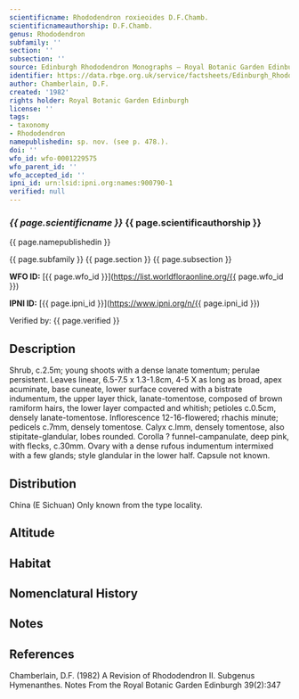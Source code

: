 ```yaml
---
scientificname: Rhododendron roxieoides D.F.Chamb.
scientificnameauthorship: D.F.Chamb.
genus: Rhododendron
subfamily: ''
section: ''
subsection: ''
source: Edinburgh Rhododendron Monographs – Royal Botanic Garden Edinburgh
identifier: https://data.rbge.org.uk/service/factsheets/Edinburgh_Rhododendron_Monographs.xhtml
author: Chamberlain, D.F.
created: '1982'
rights holder: Royal Botanic Garden Edinburgh
license: ''
tags:
- taxonomy
- Rhododendron
namepublishedin: sp. nov. (see p. 478.).
doi: ''
wfo_id: wfo-0001229575
wfo_parent_id: ''
wfo_accepted_id: ''
ipni_id: urn:lsid:ipni.org:names:900790-1
verified: null
---
```

### _{{ page.scientificname }}_ {{ page.scientificauthorship }}
 {{ page.namepublishedin }}

{{ page.subfamily }} {{ page.section }} {{ page.subsection }}

**WFO ID:** [{{ page.wfo_id }}](https://list.worldfloraonline.org/{{ page.wfo_id }})

**IPNI ID:** [{{ page.ipni_id }}](https://www.ipni.org/n/{{ page.ipni_id }})

Verified by: {{ page.verified }}



## Description
Shrub, c.2.5m; young shoots with a dense lanate tomentum; perulae persistent. Leaves linear, 6.5-7.5 x 1.3-1.8cm, 4-5 X as long as broad, apex acuminate, base cuneate, lower surface covered with a bistrate indumentum, the upper layer thick, lanate-tomentose, composed of brown ramiform hairs, the lower layer compacted and whitish; petioles c.0.5cm, densely lanate-tomentose. Inflorescence 12-16-flowered; rhachis minute; pedicels c.7mm, densely tomentose. Calyx c.lmm, densely tomentose, also stipitate-glandular, lobes rounded. Corolla ? funnel-campanulate, deep pink, with flecks, c.30mm. Ovary with a dense rufous indumentum intermixed with a few glands; style glandular in the lower half. Capsule not known.

## Distribution
China (E Sichuan) Only known from the type locality.

## Altitude


## Habitat


## Nomenclatural History

                       
## Notes


## References

Chamberlain, D.F. (1982) A Revision of Rhododendron II. Subgenus Hymenanthes. Notes From the Royal Botanic Garden Edinburgh 39(2):347
